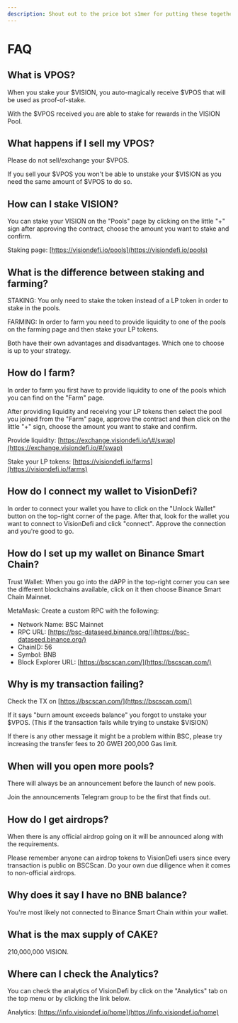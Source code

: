 ```yaml
---
description: Shout out to the price bot s1mer for putting these together.
---
```


# FAQ

## What is VPOS?

When you stake your $VISION, you auto-magically receive $VPOS that will be used as proof-of-stake.

With the $VPOS received you are able to stake for rewards in the VISION Pool.

## What happens if I sell my VPOS?

Please do not sell/exchange your $VPOS.

If you sell your $VPOS you won't be able to unstake your $VISION as you need the same amount of $VPOS to do so.

## How can I stake VISION?

You can stake your VISION on the "Pools" page by clicking on the little "+" sign after approving the contract, choose the amount you want to stake and confirm.

Staking page: [https://visiondefi.io/pools](https://visiondefi.io/pools)

## What is the difference between staking and farming?

STAKING: You only need to stake the token instead of a LP token in order to stake in the pools.

FARMING: In order to farm you need to provide liquidity to one of the pools on the farming page and then stake your LP tokens.

Both have their own advantages and disadvantages. Which one to choose is up to your strategy.

## How do I farm?

In order to farm you first have to provide liquidity to one of the pools which you can find on the "Farm" page.

After providing liquidity and receiving your LP tokens then select the pool you joined from the "Farm" page, approve the contract and then click on the little "+" sign, choose the amount you want to stake and confirm.

Provide liquidity: [https://exchange.visiondefi.io/\#/swap](https://exchange.visiondefi.io/#/swap)

Stake your LP tokens: [https://visiondefi.io/farms](https://visiondefi.io/farms)

## How do I connect my wallet to VisionDefi?

In order to connect your wallet you have to click on the "Unlock Wallet" button on the top-right corner of the page. After that, look for the wallet you want to connect to VisionDefi and click "connect". Approve the connection and you're good to go.

## How do I set up my wallet on Binance Smart Chain?

Trust Wallet: When you go into the dAPP in the top-right corner you can see the different blockchains available, click on it then choose Binance Smart Chain Mainnet.

MetaMask: Create a custom RPC with the following:

* Network Name: BSC Mainnet
* RPC URL: [https://bsc-dataseed.binance.org/](https://bsc-dataseed.binance.org/)
* ChainID: 56
* Symbol: BNB
* Block Explorer URL: [https://bscscan.com/](https://bscscan.com/)

## Why is my transaction failing?

Check the TX on [https://bscscan.com/](https://bscscan.com/)

If it says "burn amount exceeds balance" you forgot to unstake your $VPOS. \(This if the transaction fails while trying to unstake $VISION\)

If there is any other message it might be a problem within BSC, please try increasing the transfer fees to 20 GWEI 200,000 Gas limit.

## When will you open more pools?

There will always be an announcement before the launch of new pools.

Join the announcements Telegram group to be the first that finds out.

## How do I get airdrops?

When there is any official airdrop going on it will be announced along with the requirements.

Please remember anyone can airdrop tokens to VisionDefi users since every transaction is public on BSCScan. Do your own due diligence when it comes to non-official airdrops.

## Why does it say I have no BNB balance?

You're most likely not connected to Binance Smart Chain within your wallet.

## What is the max supply of CAKE?

210,000,000 VISION.

## Where can I check the Analytics?

You can check the analytics of VisionDefi by click on the "Analytics" tab on the top menu or by clicking the link below.

Analytics: [https://info.visiondef.io/home](https://info.visiondef.io/home)

